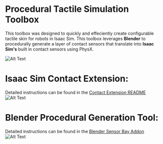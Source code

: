 # Procedural Tactile Simulation Toolbox
This toolbox was designed to quickly and effeciently create configurable tactile skin for robots in Isaac Sim. This toolbox leverages **Blender** to procedurally generate a layer of contact sensors that translate into **Isaac Sim's** built in contact sensors using PhysX.

![Alt Text](demos/Franka%20Coverage%20Shot%20No%20Sound.gif)

# Isaac Sim Contact Extension:
Detailed instructions can be found in the [Contact Extension README](exts)
![Alt Text](demos/Isaac_Sim/tact_sim_franka_demo.gif)

# Blender Procedural Generation Tool:
Detailed instructions can be found in the [Blender Sensor Bay Addon](blender_scripts/sensor_bay_addon)
![Alt Text](demos/blender/sensor_paint_demo.gif)
